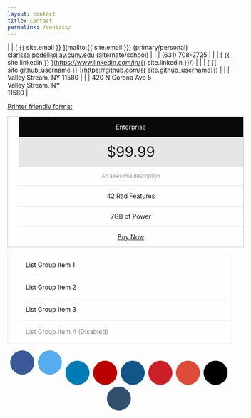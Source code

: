 ```yaml
---
layout: contact
title: Contact
permalink: /contact/
---
```


| <i class="fa fa-envelope-o fa-fw"></i>  | [ {{ site.email }} ](mailto:{{ site.email }})  (primary/personal)<br>[clarissa.podell@jjay.cuny.edu](mailto:clarissa.podell@jjay.cuny.edu)  (alternate/school) | 
| <i class="fa fa-mobile fa-fw"></i> | (631) 708-2725 | 
| <i class="fa fa-linkedin fa-fw"></i>  | [ {{ site.linkedin }} ](https://www.linkedin.com/in/{{ site.linkedin }}/) | 
| <i class="fa fa-github-alt fa-fw"></i> | [ {{ site.github_username }} ](https://github.com/{{ site.github_username}}) |
| <i class="fa fa-map-marker fa-fw"></i> | Valley Stream, NY 11580 |
| <i class="fa fa-home fa-fw"></i> | 420 N Corona Ave 5<br>Valley Stream, NY<br>11580   | 

<a href="javascript:window.print()" class="social-icons" title="Printer friendly format"><i class="fa fa-print"></i>Printer friendly format</a>

<style>
.pricing-table {
  background-color: #fefefe;
  border: solid 1px #cacaca;
  width: 100%;
  text-align: center;
  list-style-type: none;
}

.pricing-table li {
  border-bottom: dotted 1px #cacaca;
  padding: 0.875rem 1.125rem;
}

.pricing-table li:last-child {
  border-bottom: 0;
}

.pricing-table .title {
  background-color: #0a0a0a;
  color: #fefefe;
  border-bottom: 0;
}

.pricing-table .price {
  background-color: #e6e6e6;
  font-size: 2rem;
  border-bottom: 0;
}

.pricing-table .description {
  color: #8a8a8a;
  font-size: 80%;
}

.pricing-table :last-child {
  margin-bottom: 0;
}
</style>

<ul class="pricing-table">
  <li class="title">Enterprise</li>
  <li class="price">$99.99</li>
  <li class="description">An awesome description</li>
  <li>42 Rad Features</li>
  <li>7GB of Power</li>
  <li><a class="button" href="#">Buy Now</a></li>
</ul>


<style>
.list-group {
  margin-bottom: 1rem;
  border: 1px solid #e6e6e6;
  border-radius: 0;
  background: #fefefe;
  box-shadow: none;
  overflow: hidden;
  color: #0a0a0a;
  list-style: none;
}

.list-group > :last-child {
  margin-bottom: 0;
}

.list-group-item {
  padding: 1rem;
  border-bottom: 1px solid #e6e6e6;
}

.list-group-item > :last-child {
  margin-bottom: 0;
  border-bottom: none;
}

.list-group-item.active {
  color: #fefefe;
  background-color: #1779ba;
  border-color: 1px solid #1779ba;
}

.list-group-item:hover, .list-group-item:focus {
  background-color: #e6e6e6;
}

.list-group-item:hover.active, .list-group-item:focus.active {
  background-color: #1779ba;
}

.list-group-item.disabled, .list-group-item.disabled:hover, .list-group-item.disabled:focus, .list-group-item[disabled], .list-group-item[disabled]:hover, .list-group-item[disabled]:focus {
  color: #8a8a8a;
  cursor: not-allowed;
  background-color: #fefefe;
}
</style>

<ul class="list-group">
  <li class="list-group-item">List Group Item 1</li>
  <li class="list-group-item">List Group Item 2</li>
  <li class="list-group-item">List Group Item 3</li>
  <li class="list-group-item disabled">List Group Item 4 (Disabled)</li>
</ul>


<style>
@charset "UTF-8";

.rounded-social-buttons {
  text-align: center;
}

.rounded-social-buttons .social-button {
  display: inline-block;
  position: relative;
  cursor: pointer;
  width: 3.125rem;
  height: 3.125rem;
  border: 0.125rem solid transparent;
  padding: 0;
  text-decoration: none;
  text-align: center;
  color: #fefefe;
  font-size: 1.5625rem;
  font-weight: normal;
  line-height: 2em;
  border-radius: 1.6875rem;
  transition: all 0.5s ease;
  margin-right: 0.25rem;
  margin-bottom: 0.25rem;
}

.rounded-social-buttons .social-button:hover, .rounded-social-buttons .social-button:focus {
  -webkit-transform: rotate(360deg);
      -ms-transform: rotate(360deg);
          transform: rotate(360deg);
}

.rounded-social-buttons .social-button.facebook {
  background: #3b5998;
}

.rounded-social-buttons .social-button.facebook:hover, .rounded-social-buttons .social-button.facebook:focus {
  color: #3b5998;
  background: #fefefe;
  border-color: #3b5998;
}

.rounded-social-buttons .social-button.twitter {
  background: #55acee;
}

.rounded-social-buttons .social-button.twitter:hover, .rounded-social-buttons .social-button.twitter:focus {
  color: #55acee;
  background: #fefefe;
  border-color: #55acee;
}

.rounded-social-buttons .social-button.linkedin {
  background: #007bb5;
}

.rounded-social-buttons .social-button.linkedin:before {
  font-family: "FontAwesome";
  content: "";
}

.rounded-social-buttons .social-button.linkedin:hover, .rounded-social-buttons .social-button.linkedin:focus {
  color: #007bb5;
  background: #fefefe;
  border-color: #007bb5;
}

.rounded-social-buttons .social-button.youtube {
  background: #bb0000;
}

.rounded-social-buttons .social-button.youtube:before {
  font-family: "FontAwesome";
  content: "";
}

.rounded-social-buttons .social-button.youtube:hover, .rounded-social-buttons .social-button.youtube:focus {
  color: #bb0000;
  background: #fefefe;
  border-color: #bb0000;
}

.rounded-social-buttons .social-button.instagram {
  background: #125688;
}

.rounded-social-buttons .social-button.instagram:before {
  font-family: "FontAwesome";
  content: "";
}

.rounded-social-buttons .social-button.instagram:hover, .rounded-social-buttons .social-button.instagram:focus {
  color: #125688;
  background: #fefefe;
  border-color: #125688;
}

.rounded-social-buttons .social-button.pinterest {
  background: #cb2027;
}

.rounded-social-buttons .social-button.pinterest:before {
  font-family: "FontAwesome";
  content: "";
}

.rounded-social-buttons .social-button.pinterest:hover, .rounded-social-buttons .social-button.pinterest:focus {
  color: #cb2027;
  background: #fefefe;
  border-color: #cb2027;
}

.rounded-social-buttons .social-button.google-plus {
  background: #dd4b39;
}

.rounded-social-buttons .social-button.google-plus:before {
  font-family: "FontAwesome";
  content: "";
}

.rounded-social-buttons .social-button.google-plus:hover, .rounded-social-buttons .social-button.google-plus:focus {
  color: #dd4b39;
  background: #fefefe;
  border-color: #dd4b39;
}

.rounded-social-buttons .social-button.github {
  background: #000000;
}

.rounded-social-buttons .social-button.github:before {
  font-family: "FontAwesome";
  content: "";
}

.rounded-social-buttons .social-button.github:hover, .rounded-social-buttons .social-button.github:focus {
  color: #000000;
  background: #fefefe;
  border-color: #000000;
}

.rounded-social-buttons .social-button.tumblr {
  background: #32506d;
}

.rounded-social-buttons .social-button.tumblr:before {
  font-family: "FontAwesome";
  content: "";
}

.rounded-social-buttons .social-button.tumblr:hover, .rounded-social-buttons .social-button.tumblr:focus {
  color: #32506d;
  background: #fefefe;
  border-color: #32506d;
}
</style>

<div class="rounded-social-buttons">
  <a class="social-button facebook" href="#"><i class="fa fa-facebook"></i></a>
  <a class="social-button twitter" href="#"><i class="fa fa-twitter"></i></a>
  <a class="social-button linkedin" href="#"></a>
  <a class="social-button youtube" href="#"></a>
  <a class="social-button instagram" href="#"></a>
  <a class="social-button pinterest" href="#"></a>
  <a class="social-button google-plus" href="#"></a>
  <a class="social-button github" href="#"></a>
  <a class="social-button tumblr" href="#"></a>
</div>

